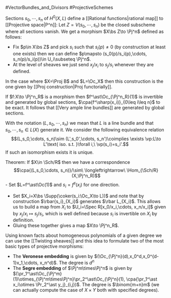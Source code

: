 #VectorBundles_and_Divisors #ProjectiveSchemes

Sections $s_0,\cdots, s_n$ of $H^0(X,L)$ define a [[Rational functions|rational map]] to [[Projective space|P^n]]: Let $Z=V(s_0,\cdots, s_n)$ be the closed subscheme where all sections vanish. We get a morphism $X\bs Z\to \Pj^n$ defined as follows:
- Fix $p\in X\bs Z$ and pick $s_i$ such that $s_i(p)\neq 0$ (by construction at least one exists) then we can define $p\mapsto (s_0(p)/s_i(p),\cdots, s_n(p)/s_i(p))\in U_i\subseteq \Pj^n$.
- At the level of sheaves we just send $x_j/x_i$ to $s_j/s_i$ whenever they are defined.

In the case where $X=\Proj B$ and $L=\Oc_X$ then this construction is the one given by [[Proj construction|Proj functorially]].


If $f:X\to \Pj^n_R$ is a morphism then $f^\ast\Oc_{\Pj^n_R}(1)$ is invertible and generated by global sections, $\cpa{f^\sharp(x_i)}_{0\leq i\leq n}$ to be exact. It follows that [[Very ample line bundles]] are generated by global sections.

With the notation $(L,s_0,\cdots, s_n)$ we mean that $L$ is a line bundle and that $s_0,\cdots, s_n\in L(X)$ generate it. We consider the following equivalence relation$$(L,s_0,\cdots, s_n)\sim (L',s_0',\cdots, s_n')\coimplies \exists \vp:L\to L'\text{ iso. s.t. }\forall i,\ \vp(s_i)=s_i'.$$If such an isomorphism exists it is unique.

Theorem: If $X\in \Sch/R$ then we have a correspondence$$\cpa{(L,s_0,\cdots, s_n)}/\sim\ \longleftrightarrow\ \Hom_{\Sch/R}(X,\Pj^n_R)$$   - Set $L=f^\ast\Oc(1)$ and $s_i=f^\sharp(x_i)$ for one direction.
- Set $X_i=X\bs \Supp(\coker(s_i:\Oc_X\to L))$ and note that by construction $\rbar{s_i}_{X_i}$ generates $\rbar L_{X_i}$. This allows us to build a map from $X_i$ to $U_i=\Spec R[x_0/x_i,\cdots, x_n/x_i]$ given by $x_j/x_i\mapsto s_j/s_i$, which is well defined because $s_i$ is invertible on $X_i$ by definition.
- Gluing these together gives a map $X\to \Pj^n_R$.

Using known facts about homogeneous polynomials of a given degree we can use the [[Twisting sheaves]] and this idea to formulate two of the most basic types of projective morphisms:
- The **Veronese embedding** is given by $(\Oc_{\Pj^n}(d),x_0^d,x_0^{d-1}x_1,\cdots, x_n^d)$. The degree is $d^n$
- The **Segre embedding** of $\Pj^m\times\Pj^n$ is given by $(\pr_1^\ast\Oc_{\Pj^m}(1)\otimes_{\Pj^m\times\Pj^n}\pr_2^\ast\Oc_{\Pj^n}(1), \cpa{\pr_1^\ast x_i\otimes \Pr_2^\ast y_j}_{i,j})$. The degree is $\binom{m+n}m$ (we can actually compute the case of $X\times Y$ both with specified degrees).



